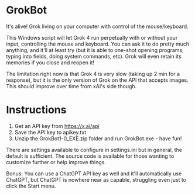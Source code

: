 # GrokBot
It's alive! Grok living on your computer with control of the mouse/keyboard.

This Windows script will let Grok 4 run perpetually with or without your input, controlling the mouse and keyboard. You can ask it to do pretty much anything, and it'll at least try (but it is able to one-shot opening programs, typing into fields, doing system commands, etc). Grok will even retain its memories if you close and reopen it!

The limitation right now is that Grok 4 is very slow (taking up 2 min for a response), but it is the only version of Grok on the API that accepts images. This should improve over time from xAI's side though.

# Instructions
1. Get an API key from https://x.ai/api
2. Save the API key to apikey.txt
3. Unzip the GrokBot1-0_EXE.zip folder and run GrokBot.exe - have fun!

There are settings available to configure in settings.ini but in general, the default is sufficient. The source code is available for those wanting to customize further or help improve things.

Bonus: You can use a ChatGPT API key as well and it'll automatically use ChatGPT, but ChatGPT is nowhere near as capable, struggling even just to click the Start menu.
